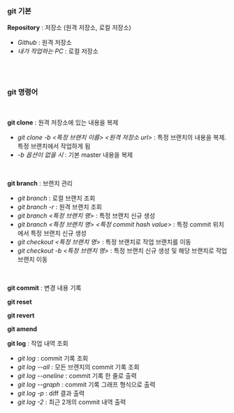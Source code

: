 ### git 기본
**Repository** : 저장소 (원격 저장소, 로컬 저장소)
* _Github_ : 원격 저장소
* _내가 작업하는 PC_ : 로컬 저장소
<br>
<br>

### git 명령어
<br>

**git clone** : 원격 저장소에 있는 내용을 복제
* _git clone -b <특정 브랜치 이름> <원격 저장소 url>_ : 특정 브랜치의 내용을 복제. 특정 브랜치에서 작업하게 됨
* _-b 옵션이 없을 시_ : 기본 master 내용을 복제
<br>

**git branch** : 브랜치 관리
* _git branch_ : 로컬 브랜치 조회
* _git branch -r_ : 원격 브랜치 조회
* _git branch <특정 브랜치 명>_ : 특정 브랜치 신규 생성
* _git branch <특정 브랜치 명> <특정 commit hash value>_ : 특정 commit 위치에서 특정 브랜치 신규 생성
* _git checkout <특정 브랜치 명>_ : 특정 브랜치로 작업 브랜치를 이동
* _git checkout -b <특정 브랜치 명>_ : 특정 브랜치 신규 생성 및 해당 브랜치로 작업 브랜치 이동
<br>

**git commit** : 변경 내용 기록
<br>

**git reset**
<br>

**git revert**
<br>

**git amend**
<br>

**git log** : 작업 내역 조회
* _git log_ : commit 기록 조회
* _git log --all_ : 모든 브랜치의 commit 기록 조회
* _git log --oneline_ : commit 기록 한 줄로 출력
* _git log --graph_ : commit 기록 그래프 형식으로 출력
* _git log -p_ : diff 결과 출력
* _git log -2_ : 최근 2개의 commit 내역 출력
